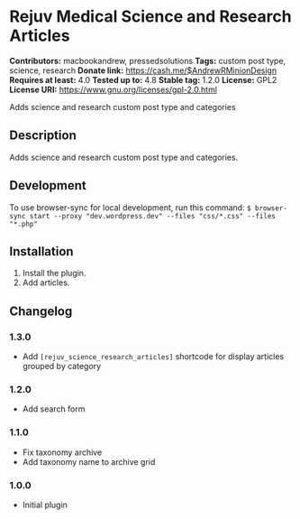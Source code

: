 # Rejuv Medical Science and Research Articles #
**Contributors:** macbookandrew, pressedsolutions
**Tags:** custom post type, science, research
**Donate link:** https://cash.me/$AndrewRMinionDesign
**Requires at least:** 4.0
**Tested up to:** 4.8
**Stable tag:** 1.2.0
**License:** GPL2
**License URI:** https://www.gnu.org/licenses/gpl-2.0.html

Adds science and research custom post type and categories

## Description ##

Adds science and research custom post type and categories.

## Development ##

To use browser-sync for local development, run this command:
`
$ browser-sync start --proxy "dev.wordpress.dev" --files "css/*.css" --files "*.php"
`

## Installation ##

1. Install the plugin.
1. Add articles.

## Changelog ##

### 1.3.0 ###
- Add `[rejuv_science_research_articles]` shortcode for display articles grouped by category

### 1.2.0 ###
- Add search form

### 1.1.0 ###
- Fix taxonomy archive
- Add taxonomy name to archive grid

### 1.0.0 ###
- Initial plugin
